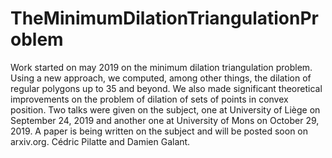 # TheMinimumDilationTriangulationProblem
Work started on may 2019 on the minimum dilation triangulation problem. Using a new approach, we computed, among other things, the dilation of regular polygons up to 35 and beyond. We also made significant theoretical improvements on the problem of dilation of sets of points in convex position. Two talks were given on the subject, one at University of Liège on September 24, 2019 and another one at University of Mons on October 29, 2019. A paper is being written on the subject and will be posted soon on arxiv.org. Cédric Pilatte and Damien Galant.
